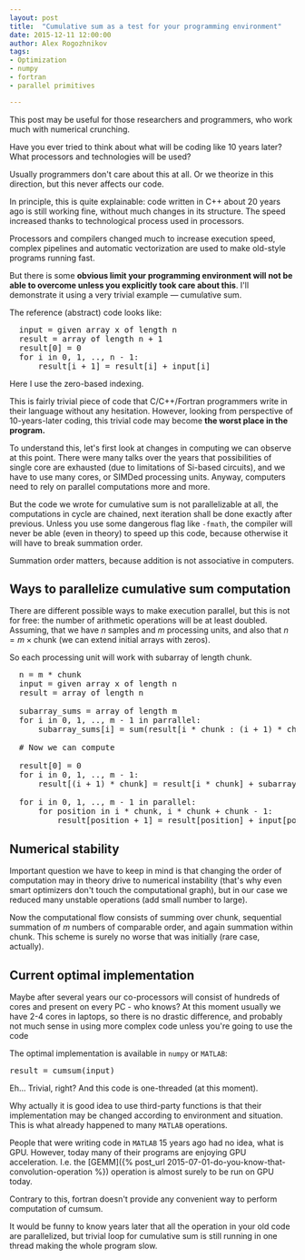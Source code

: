 ```yaml
---
layout: post
title:  "Cumulative sum as a test for your programming environment"
date: 2015-12-11 12:00:00
author: Alex Rogozhnikov
tags: 
- Optimization
- numpy
- fortran 
- parallel primitives

---
```


This post may be useful for those researchers and programmers, who work much with numerical crunching. 

Have you ever tried to think about what will be coding like 10 years later?
What processors and technologies will be used?

Usually programmers don't care about this at all. 
Or we theorize in this direction, but this never affects our code.   

In principle, this is quite explainable: code written in C++ about 20 years ago is still working fine, 
without much changes in its structure. The speed increased thanks to technological process used in processors.

Processors and compilers changed much to increase execution speed, complex pipelines and automatic vectorization are 
used to make old-style programs running fast. 
 
But there is some __obvious limit your programming environment will not be able to overcome 
unless you explicitly took care about this__. I'll demonstrate it using a very trivial example &mdash; cumulative sum.
   
The reference (abstract) code looks like: 
<pre>
  input = given array x of length n
  result = array of length n + 1
  result[0] = 0
  for i in 0, 1, .., n - 1:
      result[i + 1] = result[i] + input[i]
</pre>

Here I use the zero-based indexing.
  
This is fairly trivial piece of code that C/C++/Fortran programmers write in their language without any hesitation.
However, looking from perspective of 10-years-later coding, this trivial code may 
become __the worst place in the program.__

To understand this, let's first look at changes in computing we can observe at this point. 
There were many talks over the years that possibilities of single core are exhausted 
(due to limitations of Si-based circuits), and we have to use many cores, or SIMDed processing units. 
Anyway, computers need to rely on parallel computations more and more.

But the code we wrote for cumulative sum is not parallelizable at all, the computations in cycle are chained, 
next iteration shall be done exactly after previous. Unless you use some dangerous flag like `-fmath`, the 
compiler will never be able (even in theory) to speed up this code, because otherwise it will have to break summation order.

<!--- TODO link -->
Summation order matters, because addition is not associative in computers. 

## Ways to parallelize cumulative sum computation

There are different possible ways to make execution parallel, but this is not for free: the number 
of arithmetic operations will be at least doubled. Assuming, that we have $n$ samples and $m$ processing units, 
and also that $n = m \times \text{chunk}$ (we can extend initial arrays with zeros).

So each processing unit will work with subarray of length $\text{chunk}$. 

<pre>
  n = m * chunk
  input = given array x of length n
  result = array of length n
  
  subarray_sums = array of length m
  for i in 0, 1, .., m - 1 in parrallel:
      subarray_sums[i] = sum(result[i * chunk : (i + 1) * chunk])
       
  # Now we can compute 
  
  result[0] = 0
  for i in 0, 1, .., m - 1:
      result[(i + 1) * chunk] = result[i * chunk] + subarray_sums[i] 
      
  for i in 0, 1, .., m - 1 in parallel:
      for position in i * chunk, i * chunk + chunk - 1:
          result[position + 1] = result[position] + input[position] 
</pre>


## Numerical stability

Important question we have to keep in mind is that changing the order of computation may 
in theory drive to numerical instability (that's why even smart optimizers don't touch the computational graph), 
but in our case we reduced many unstable operations (add small number to large).
     
Now the computational flow consists of summing over chunk, sequential summation of $m$ numbers of comparable order, 
and again summation within chunk. This scheme is surely no worse that was initially (rare case, actually).
 

## Current optimal implementation

Maybe after several years our co-processors will consist of hundreds of cores and present on every PC - who knows?
At this moment usually we have 2-4 cores in laptops, so there is no drastic difference, 
and probably not much sense in using more complex code unless you're going to use the code 

The optimal implementation is available in `numpy` or `MATLAB`:
<pre>
result = cumsum(input)
</pre>

Eh... Trivial, right? And this code is one-threaded (at this moment). 

Why actually it is good idea to use third-party functions is that their implementation may be changed according 
to environment and situation. This is what already happened to many `MATLAB` operations. 
 
People that were writing code in `MATLAB` 15 years ago had no idea, what is GPU. However, 
today many of their programs are enjoying GPU acceleration. I.e. the [GEMM]({% post_url 2015-07-01-do-you-know-that-convolution-operation %}) operation is almost surely to be run on GPU today. 

Contrary to this, fortran doesn't provide any convenient way to perform computation of cumsum.  

It would be funny to know years later that all the operation in your old code are parallelized, 
but trivial loop for cumulative sum is still running in one thread making the whole program slow.  


